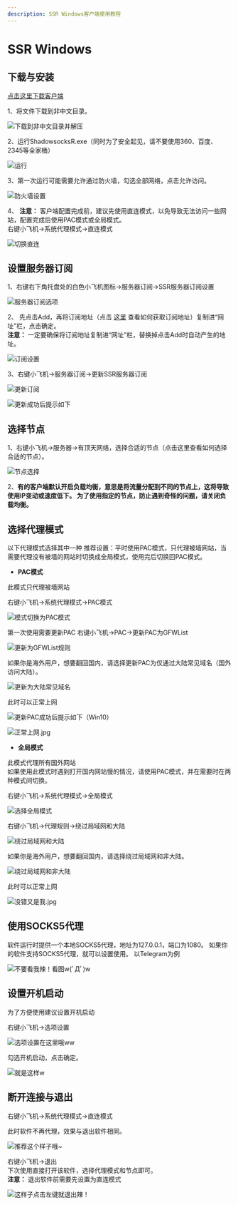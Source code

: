 ```yaml
---
description: SSR Windows客户端使用教程
---
```


# SSR Windows

## 下载与安装

[点击这里下载客户端](https://down.touhou.asia/ssr-download/ssr-win.7z)

1、将文件下载到非中文目录。

  

![&#x4E0B;&#x8F7D;&#x5230;&#x975E;&#x4E2D;&#x6587;&#x76EE;&#x5F55;&#x5E76;&#x89E3;&#x538B;](../.gitbook/assets/jie-ya.png)

2、运行ShadowsocksR.exe（同时为了安全起见，请不要使用360、百度、2345等全家桶）

   

![&#x8FD0;&#x884C;](../.gitbook/assets/yun-hang.png)

3、第一次运行可能需要允许通过防火墙，勾选全部网络，点击允许访问。

 

![&#x9632;&#x706B;&#x5899;&#x8BBE;&#x7F6E;](../.gitbook/assets/fang-huo-qiang.png)

4、 **注意：** 客户端配置完成前，建议先使用直连模式，以免导致无法访问一些网站，配置完成后使用PAC模式或全局模式。  
右键小飞机→系统代理模式→直连模式

 

![&#x5207;&#x6362;&#x76F4;&#x8FDE;](../.gitbook/assets/qie-huan-zhi-lian.png)

## 设置服务器订阅

1、右键右下角托盘处的白色小飞机图标→服务器订阅→SSR服务器订阅设置

 

![&#x670D;&#x52A1;&#x5668;&#x8BA2;&#x9605;&#x9009;&#x9879;](../.gitbook/assets/fu-wu-qi-ding-yue-she-zhi.png)

2、 先点击Add，再将订阅地址（点击 [这里](https://wiki.touhou.tw/wang-zhan-shi-yong/xuan-ze-jie-dian) 查看如何获取订阅地址）复制进“网址”栏，点击确定。  
**注意：** 一定要确保将订阅地址复制进“网址”栏，替换掉点击Add时自动产生的地址。

 

![&#x8BA2;&#x9605;&#x8BBE;&#x7F6E;](../.gitbook/assets/ding-yue-she-zhi.png)

3、右键小飞机→服务器订阅→更新SSR服务器订阅

 

![&#x66F4;&#x65B0;&#x8BA2;&#x9605;](../.gitbook/assets/geng-xin-ding-yue.png)

 

![&#x66F4;&#x65B0;&#x6210;&#x529F;&#x540E;&#x63D0;&#x793A;&#x5982;&#x4E0B;](../.gitbook/assets/geng-xin-cheng-gong.png)

## 选择节点

 1、右键小飞机→服务器→有顶天网络，选择合适的节点（点击这里查看如何选择合适的节点）。

 

![&#x8282;&#x70B9;&#x9009;&#x62E9;](../.gitbook/assets/jie-dian-xuan-ze.png)

2、**有的客户端默认开启负载均衡，意思是将流量分配到不同的节点上，这将导致使用IP变动或速度低下。 为了使用指定的节点，防止遇到奇怪的问题，请关闭负载均衡。**

## 选择代理模式

以下代理模式选择其中一种 推荐设置：平时使用PAC模式，只代理被墙网站，当需要代理没有被墙的网站时切换成全局模式，使用完后切换回PAC模式。

* **PAC模式**

此模式只代理被墙网站

右键小飞机→系统代理模式→PAC模式

 

![&#x6A21;&#x5F0F;&#x5207;&#x6362;&#x4E3A;PAC&#x6A21;&#x5F0F;](../.gitbook/assets/xuan-ze-pac-dai-li-mo-shi.png)

第一次使用需要更新PAC 右键小飞机→PAC→更新PAC为GFWList

 

![&#x66F4;&#x65B0;&#x4E3A;GFWList&#x89C4;&#x5219;](../.gitbook/assets/geng-xin-wei-gfwlist.png)

如果你是海外用户，想要翻回国内，请选择更新PAC为仅通过大陆常见域名（国外访问大陆）。

 

![&#x66F4;&#x65B0;&#x4E3A;&#x5927;&#x9646;&#x5E38;&#x89C1;&#x57DF;&#x540D;](../.gitbook/assets/geng-xin-wei-guo-wai-fang-wen-da-lu.png)

此时可以正常上网

 

![&#x66F4;&#x65B0;PAC&#x6210;&#x529F;&#x540E;&#x63D0;&#x793A;&#x5982;&#x4E0B;&#xFF08;Win10&#xFF09;](../.gitbook/assets/geng-xin-pac-cheng-gong.png)

 

![&#x6B63;&#x5E38;&#x4E0A;&#x7F51;.jpg](../.gitbook/assets/zheng-chang-shang-wang.png)

* **全局模式**

此模式代理所有国外网站  
如果使用此模式时遇到打开国内网站慢的情况，请使用PAC模式，并在需要时在两种模式间切换。

右键小飞机→系统代理模式→全局模式

 

![&#x9009;&#x62E9;&#x5168;&#x5C40;&#x6A21;&#x5F0F;](../.gitbook/assets/xuan-ze-quan-ju-mo-shi.png)

右键小飞机→代理规则→绕过局域网和大陆

 

![&#x7ED5;&#x8FC7;&#x5C40;&#x57DF;&#x7F51;&#x548C;&#x5927;&#x9646;](../.gitbook/assets/rao-guo-ju-yu-wang-he-da-lu.png)

如果你是海外用户，想要翻回国内，请选择绕过局域网和非大陆。

 

![&#x7ED5;&#x8FC7;&#x5C40;&#x57DF;&#x7F51;&#x548C;&#x975E;&#x5927;&#x9646;](../.gitbook/assets/rao-guo-ju-yu-wang-he-fei-da-lu.png)

此时可以正常上网

 

![&#x6CA1;&#x9519;&#x53C8;&#x662F;&#x6211;.jpg](../.gitbook/assets/zheng-chang-shang-wang%20%281%29.png)

## 使用SOCKS5代理 <a id="&#x4F7F;&#x7528;-socks-5-&#x4EE3;&#x7406;"></a>

软件运行时提供一个本地SOCKS5代理，地址为127.0.0.1，端口为1080。 如果你的软件支持SOCKS5代理，就可以设置使用。 以Telegram为例

 

![&#x4E0D;&#x8981;&#x770B;&#x6211;&#x8FA3;&#xFF01;&#x770B;&#x56FE;w\(&#xFF9F;&#x414;&#xFF9F;\)w](../.gitbook/assets/telegram-set-proxy.png)

## 设置开机启动 <a id="&#x8BBE;&#x7F6E;&#x5F00;&#x673A;&#x542F;&#x52A8;"></a>

为了方便使用建议设置开机启动

右键小飞机→选项设置

 

![&#x9009;&#x9879;&#x8BBE;&#x7F6E;&#x5728;&#x8FD9;&#x91CC;&#x54E6;ww](../.gitbook/assets/dian-kai-xuan-xiang-she-zhi.png)

勾选开机启动，点击确定。

 

![&#x5C31;&#x662F;&#x8FD9;&#x6837;w](../.gitbook/assets/kai-ji-qi-dong.png)

## 断开连接与退出 <a id="&#x65AD;&#x5F00;&#x8FDE;&#x63A5;&#x4E0E;&#x9000;&#x51FA;"></a>

右键小飞机→系统代理模式→直连模式

此时软件不再代理，效果与退出软件相同。

 

![&#x63A8;&#x8350;&#x8FD9;&#x4E2A;&#x6837;&#x5B50;&#x54E6;~](../.gitbook/assets/geng-gai-wei-zhi-lian-mo-shi.png)

 右键小飞机→退出  
下次使用直接打开该软件，选择代理模式和节点即可。  
**注意：** 退出软件前需要先设置为直连模式

 

![&#x8FD9;&#x6837;&#x5B50;&#x70B9;&#x51FB;&#x5DE6;&#x952E;&#x5C31;&#x9000;&#x51FA;&#x8FA3;&#xFF01;](../.gitbook/assets/tui-chu.png)

